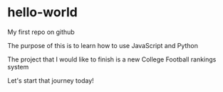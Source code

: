 # hello-world
My first repo on github

The purpose of this is to learn how to use JavaScript and Python

The project that I would like to finish is a new College Football rankings system 

Let's start that journey today!
